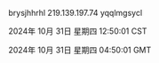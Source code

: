 brysjhhrhl 219.139.197.74 yqqlmgsycl

2024年 10月 31日 星期四 12:50:01 CST

2024年 10月 31日 星期四 04:50:01 GMT
